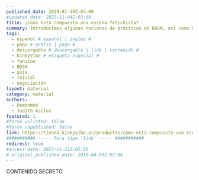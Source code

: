 ```yaml
---
published_date: 2019-01-10Z-03:00
#updated_date: 2023-11-04Z-03:00
title: ¿Cómo está compuesta una escena fetichista?
summary: Introducimos algunas nociones de prácticas de BDSM, así como mostramos estructuras que podemos usar para jugar. Con énfasis en la comunicación activa, el consentimiento y el cuidado.
tags:
  - español # español | inglés #
  - pago # gratis | pago #
  - descargable # descargable | link | contenido #
  - KinkyVibe # etiqueta especial #
  - fanzine
  - BDSM
  - guía
  - inicial
  - negociación
layout: material
category: material
authors:
  - DemonWeb
  - Judith Asilos
featured: 1
#force_unlisted: false
#force_unpublished: false
link: https://tienda.kinkyvibe.ar/productos/como-esta-compuesta-una-escena-fetichista-version-digital/
########### ----- Para tipo 'link' ----- ###########
redirect: true
#access_date: 2023-11-21Z-03:00
# original_published_date: 2010-04-03Z-03:00
---
```


CONTENIDO SECRETO
